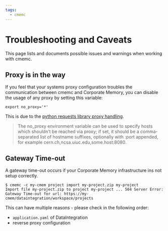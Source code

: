 ```yaml
---
tags:
  - cmemc
---
```

# Troubleshooting and Caveats

This page lists and documents possible issues and warnings when working with cmemc.

## Proxy is in the way

If you feel that your systems proxy configuration troubles the communication between cmemc and Corporate Memory, you can disable the usage of any proxy by setting this variable:

``` shell-session
export no_proxy='*'
```

This is due to the [python requests library proxy handling](https://docs.python.org/3/library/urllib.request.html#urllib.request.getproxies).

> The no_proxy environment variable can be used to specify hosts which shouldn’t be reached via proxy;
> if set, it should be a comma-separated list of hostname suffixes, optionally with :port appended,
> for example cern.ch,ncsa.uiuc.edu,some.host:8080.

## Gateway Time-out

A gateway time-out occurs if your Corporate Memory infrastructure ins not setup correctly.

``` shell-session
$ cmemc -c my-cmem project import my-project.zip my-project
Import file my-project.zip to project my-project ... 504 Server Error: Gateway Time-out for url: https://my-cmem/dataintegration/workspace/projects
```

This can have multiple reasons - please check in the following order:

- `application.yaml` of DataIntegration
- reverse proxy configuration

